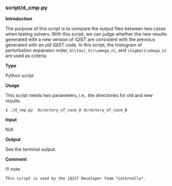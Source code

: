 ### script/d_cmp.py

**Introduction**

The purpose of this script is to compare the output files between two cases when testing solvers. With this script, we can judge whether the new results generated with a new version of iQIST are consistent with the previous generated with an old iQIST code. In this script, the histogram of perturbation expansion order, ``G(\tau)``, ``G(i\omega_n)``, and  ``\Sigma(i\omega_n)`` are used as criteria.

**Type**

Python script

**Usage**

This script needs two parameters, i.e., the directories for old and new results.

```
$ ./d_cmp.py  directory_of_case_A directory_of_case_B
```

**Input**

N/A

**Output**

See the terminal output.

**Comment**

!!! note

    This script is used by the iQIST Developer Team *internally*.